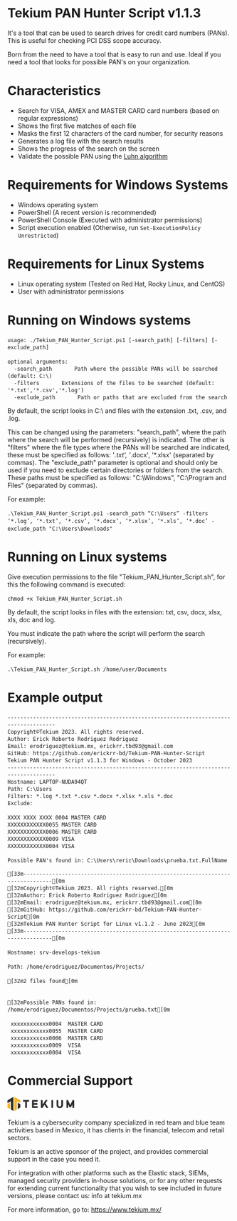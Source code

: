 # Tekium PAN Hunter Script v1.1.3

It's a tool that can be used to search drives for credit card numbers (PANs). This is useful for checking PCI DSS scope accuracy.

Born from the need to have a tool that is easy to run and use. Ideal if you need a tool that looks for possible PAN's on your organization.

# Characteristics
- Search for VISA, AMEX and MASTER CARD card numbers (based on regular expressions)
- Shows the first five matches of each file
- Masks the first 12 characters of the card number, for security reasons
- Generates a log file with the search results
- Shows the progress of the search on the screen
- Validate the possible PAN using the [Luhn algorithm](https://es.wikipedia.org/wiki/Algoritmo_de_Luhn)

# Requirements for Windows Systems
- Windows operating system
- PowerShell (A recent version is recommended)
- PowerShell Console (Executed with administrator permissions)
- Script execution enabled (Otherwise, run `Set-ExecutionPolicy Unrestricted`)

# Requirements for Linux Systems
- Linux operating system (Tested on Red Hat, Rocky Linux, and CentOS)
- User with administrator permissions

# Running on Windows systems

```
usage: ./Tekium_PAN_Hunter_Script.ps1 [-search_path] [-filters] [-exclude_path]

optional arguments:
  -search_path       Path where the possible PANs will be searched (default: C:\)
  -filters       Extensions of the files to be searched (default: '*.txt','*.csv','*.log')
  -exclude_path       Path or paths that are excluded from the search
```

By default, the script looks in C:\ and files with the extension .txt, .csv, and .log. 

This can be changed using the parameters: "search_path", where the path where the search will be performed (recursively) is indicated. The other is "filters" where the file types where the PANs will be searched are indicated, these must be specified as follows: '*.txt', '*.docx', '*.xlsx' (separated by commas). The "exclude_path" parameter is optional and should only be used if you need to exclude certain directories or folders from the search. These paths must be specified as follows: "C:\Windows", "C:\Program and Files" (separated by commas).

For example:

`.\Tekium_PAN_Hunter_Script.ps1 -search_path “C:\Users” -filters ‘*.log’, ‘*.txt’, ‘*.csv’, ‘*.docx’, ‘*.xlsx’, ‘*.xls’, ‘*.doc’ -exclude_path "C:\Users\Downloads"`

# Running on Linux systems

Give execution permissions to the file "Tekium_PAN_Hunter_Script.sh", for this the following command is executed:

`chmod +x Tekium_PAN_Hunter_Script.sh`

By default, the script looks in files with the extension: txt, csv, docx, xlsx, xls, doc and log. 

You must indicate the path where the script will perform the search (recursively).

For example:

`.\Tekium_PAN_Hunter_Script.sh /home/user/Documents`

# Example output

```
-------------------------------------------------------------------------------------
Copyright©Tekium 2023. All rights reserved.
Author: Erick Roberto Rodriguez Rodriguez
Email: erodriguez@tekium.mx, erickrr.tbd93@gmail.com
GitHub: https://github.com/erickrr-bd/Tekium-PAN-Hunter-Script
Tekium PAN Hunter Script v1.1.3 for Windows - October 2023
-------------------------------------------------------------------------------------
Hostname: LAPTOP-NUDA94QT
Path: C:\Users
Filters: *.log *.txt *.csv *.docx *.xlsx *.xls *.doc
Exclude: 

XXXX XXXX XXXX 0004 MASTER CARD
XXXXXXXXXXXX0055 MASTER CARD
XXXXXXXXXXXX0006 MASTER CARD
XXXXXXXXXXXX0009 VISA
XXXXXXXXXXXX0004 VISA

Possible PAN's found in: C:\Users\reric\Downloads\prueba.txt.FullName
```

```
[33m-------------------------------------------------------------------------------[0m
[32mCopyright©Tekium 2023. All rights reserved.[0m
[32mAuthor: Erick Roberto Rodriguez Rodriguez[0m
[32mEmail: erodriguez@tekium.mx, erickrr.tbd93@gmail.com[0m
[32mGitHub: https://github.com/erickrr-bd/Tekium-PAN-Hunter-Script[0m
[32mTekium PAN Hunter Script for Linux v1.1.2 - June 2023[0m
[33m-------------------------------------------------------------------------------[0m

Hostname: srv-develops-tekium

Path: /home/erodriguez/Documentos/Projects/

[32m2 files found[0m


[32mPossible PANs found in: /home/erodriguez/Documentos/Projects/prueba.txt[0m

 xxxxxxxxxxxx0004  MASTER CARD
 xxxxxxxxxxxx0055  MASTER CARD
 xxxxxxxxxxxx0006  MASTER CARD
 xxxxxxxxxxxx0009  VISA
 xxxxxxxxxxxx0004  VISA
```

# Commercial Support
![Tekium](https://github.com/unmanarc/uAuditAnalyzer2/blob/master/art/tekium_slogo.jpeg)

Tekium is a cybersecurity company specialized in red team and blue team activities based in Mexico, it has clients in the financial, telecom and retail sectors.

Tekium is an active sponsor of the project, and provides commercial support in the case you need it.

For integration with other platforms such as the Elastic stack, SIEMs, managed security providers in-house solutions, or for any other requests for extending current functionality that you wish to see included in future versions, please contact us: info at tekium.mx

For more information, go to: https://www.tekium.mx/
